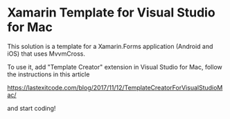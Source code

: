 # Xamarin Template for Visual Studio for Mac

This solution is a template for a Xamarin.Forms application (Android and iOS) that uses MvvmCross.

To use it, add "Template Creator" extension in Visual Studio for Mac, follow the instructions in this article

https://lastexitcode.com/blog/2017/11/12/TemplateCreatorForVisualStudioMac/

and start coding!